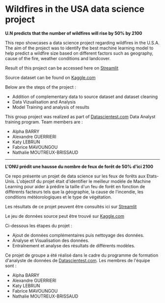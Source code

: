 # Wildfires in the USA data science project

**U.N predicts that the number of wildfires will rise by 50% by 2100**

This repo showcases a data science project regarding wildfires in the U.S.A. The aim of the project was to identify the best machine learning model to help predict a wildfire size based on different factors such as geography, cause of the fire, weather conditions and landcover.

Result of this project can be accessed here on [Streamlit](https://soutenancewildfires-av3twugu68guhzftjzetfa.streamlit.app/Exploration_du_jeu_données)

Source dataset can be found on [Kaggle.com](https://www.kaggle.com/datasets/behroozsohrabi/us-wildfire-records-6th-edition)

Below are the steps of the project : 
* Addition of complementary data to source dataset and dataset cleaning  
* Data Vizualisation and Analysis
* Model Training and analysis of results


This group project was realized as part of [Datascientest.com](https://datascientest.com/) Data Analyst training program.
Team members are : 
- Alpha BARRY
- Alexandre GUERRIERI
- Katy LEBRUN
- Fabrice MAVOUNGOU
- Nathalie MOUTREUX-BRISSAUD

-------
**L'ONU prédit une hausse du nombre de feux de forêt de 50% d'ici 2100**

Ce repo présente un projet de data science sur les feux de forêts aux Etats-Unis. L'objectif du projet était d'identifier le meilleur modèle de Machine Learning pour aider à prédire la taille d'un feu de forêt en fonction de différents facteurs tels que la géographie, la cause de l'incendie, les conditions météorologiques et le type de végétation.

Les résultats de ce projet peuvent être consultés ici sur [Streamlit](https://soutenancewildfires-av3twugu68guhzftjzetfa.streamlit.app/Exploration_du_jeu_données)

Le jeu de données source peut être trouvé sur [Kaggle.com](https://www.kaggle.com/datasets/behroozsohrabi/us-wildfire-records-6th-edition)


Ci-dessous les étapes du projet :

* Ajout de données complémentaires puis nettoyage des données.
* Analyse et Visualisation des données.
* Entraînement et analyse des résultats de différents modèles.

Ce projet de groupe a été réalisé dans le cadre du programme de formation d'analyste de données de [Datascientest.com](https://datascientest.com/).
Les membres de l'équipe sont :

- Alpha BARRY
- Alexandre GUERRIERI
- Katy LEBRUN
- Fabrice MAVOUNGOU
- Nathalie MOUTREUX-BRISSAUD
